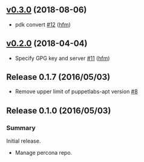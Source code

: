 ## [v0.3.0](https://github.com/hfm/puppet-percona/compare/v0.2.0...v0.3.0) (2018-08-06)

* pdk convert [#12](https://github.com/hfm/puppet-percona/pull/12) ([hfm](https://github.com/hfm))

## [v0.2.0](https://github.com/hfm/puppet-percona/compare/v0.1.7...v0.2.0) (2018-04-04)

* Specify GPG key and server [#11](https://github.com/hfm/puppet-percona/pull/11) ([hfm](https://github.com/hfm))

Release 0.1.7 (2016/05/03)
---

- Remove upper limit of puppetlabs-apt version [#8](https://github.com/hfm/puppet-percona/pull/8)

Release 0.1.0 (2016/05/03)
---

### Summary

Initial release.

- Manage percona repo.
